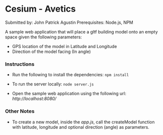 # Cesium - Avetics

Submitted by: John Patrick Agustin
Prerequisites: Node.js, NPM

A sample web application that will place a gltf building model onto an empty space given the following parameters:
* GPS location of the model in Latitude and Longitude
* Direction of the model facing (In angle)

### Instructions

* Run the following to install the dependencies:
`npm install`

* To run the server locally:
`node server.js`

* Open the sample web application using the following url: *http://localhost:8080/*

### Other Notes

* To create a new model, inside the *app.js*, call the createModel function with latitude, longitude and optional direction (angle) as parameters.